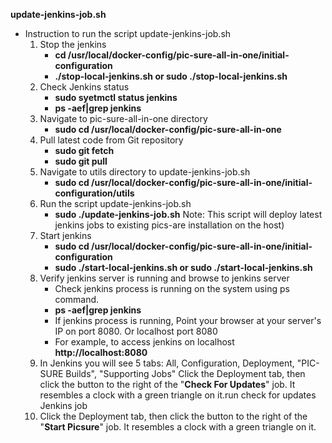 **update-jenkins-job.sh**
  - Instruction to run the script update-jenkins-job.sh
    1) Stop the jenkins
       - **cd /usr/local/docker-config/pic-sure-all-in-one/initial-configuration**
       - **./stop-local-jenkins.sh or sudo ./stop-local-jenkins.sh**
	  2) Check Jenkins status
	     - **sudo syetmctl status jenkins**
	     - **ps -aef|grep jenkins**
	  3) Navigate to pic-sure-all-in-one directory
	     - **sudo cd /usr/local/docker-config/pic-sure-all-in-one**
	  4) Pull latest code from Git repository
	     - **sudo git fetch**
	     - **sudo git pull**
	  5) Navigate to utils directory to update-jenkins-job.sh
	     - **sudo cd /usr/local/docker-config/pic-sure-all-in-one/initial-configuration/utils**
  	6) Run the script update-jenkins-job.sh
  	   - **sudo ./update-jenkins-job.sh**
  Note: This script will deploy latest jenkins jobs to existing pics-are installation on the host)
	  7) Start jenkins
          - **sudo cd /usr/local/docker-config/pic-sure-all-in-one/initial-configuration**
          - **sudo ./start-local-jenkins.sh or sudo ./start-local-jenkins.sh**
    8) Verify jenkins server is running and browse to jenkins server
       - Check jenkins process is running on the system using ps command.
       - **ps -aef|grep jenkins**
       - If jenkins process is running, Point your browser at your server's IP on port 8080. Or localhost port 8080
       - For example, to access jenkins on localhost **http://localhost:8080**
	  9) In Jenkins you will see 5 tabs: All, Configuration, Deployment, "PIC-SURE Builds", "Supporting Jobs"
    Click the Deployment tab, then click the button to the right of the "**Check For Updates**" job. It resembles a clock with a green triangle on it.run check for updates Jenkins job
	10) Click the Deployment tab, then click the button to the right of the "**Start Picsure**" job. It resembles a clock with a green triangle on it.
